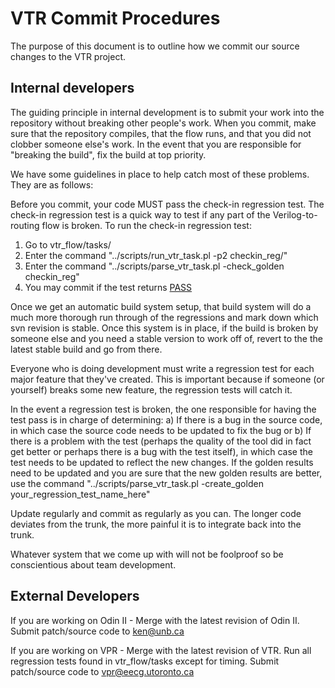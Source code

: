 # VTR Commit Procedures #

The purpose of this document is to outline how we commit our source changes to the VTR project.


## Internal developers ##

The guiding principle in internal development is to submit your work into the repository without breaking other people's work.  When you commit, make sure that the repository compiles, that the flow runs, and that you did not clobber someone else's work.  In the event that you are responsible for "breaking the build", fix the build at top priority.

We have some guidelines in place to help catch most of these problems.  They are as follows:

Before you commit, your code MUST pass the check-in regression test.  The check-in regression test is a quick way to test if any part of the Verilog-to-routing flow is broken.  To run the check-in regression test:

  1. Go to vtr\_flow/tasks/
  1. Enter the command "../scripts/run\_vtr\_task.pl -p2 checkin\_reg/"
  1. Enter the command "../scripts/parse\_vtr\_task.pl -check\_golden checkin\_reg"
  1. You may commit if the test returns [PASS](PASS.md)

Once we get an automatic build system setup, that build system will do a much more thorough run through of the regressions and mark down which svn revision is stable.  Once this system is in place, if the build is broken by someone else and you need a stable version to work off of, revert to the the latest stable build and go from there.

Everyone who is doing development must write a regression test for each major feature that they've created.  This is important because if someone (or yourself) breaks some new feature, the regression tests will catch it.

In the event a regression test is broken, the one responsible for having the test pass is in charge of determining: a) If there is a bug in the source code, in which case the source code needs to be updated to fix the bug or b) If there is a problem with the test (perhaps the quality of the tool did in fact get better or perhaps there is a bug with the test itself), in which case the test needs to be updated to reflect the new changes.  If the golden results need to be updated and you are sure that the new golden results are better, use the command "../scripts/parse\_vtr\_task.pl -create\_golden your\_regression\_test\_name\_here"

Update regularly and commit as regularly as you can.  The longer code deviates from the trunk, the more painful it is to integrate back into the trunk.

Whatever system that we come up with will not be foolproof so be conscientious about team development.


## External Developers ##

If you are working on Odin II - Merge with the latest revision of Odin II.  Submit patch/source code to ken@unb.ca

If you are working on VPR - Merge with the latest revision of VTR.  Run all regression tests found in vtr\_flow/tasks except for timing.  Submit patch/source code to vpr@eecg.utoronto.ca